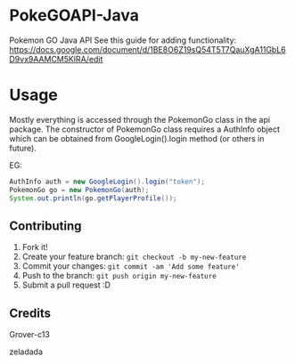 
# PokeGOAPI-Java
Pokemon GO Java API
See this guide for adding functionality: https://docs.google.com/document/d/1BE8O6Z19sQ54T5T7QauXgA11GbL6D9vx9AAMCM5KlRA/edit


# Usage
Mostly everything is accessed through the PokemonGo class in the api package.
The constructor of PokemonGo class requires a AuthInfo object which can be obtained from GoogleLogin().login method (or others in future).

EG:
```java
AuthInfo auth = new GoogleLogin().login("token");           
PokemonGo go = new PokemonGo(auth);
System.out.println(go.getPlayerProfile());
```

## Contributing
1. Fork it!
2. Create your feature branch: `git checkout -b my-new-feature`
3. Commit your changes: `git commit -am 'Add some feature'`
4. Push to the branch: `git push origin my-new-feature`
5. Submit a pull request :D

## Credits
Grover-c13

zeladada
